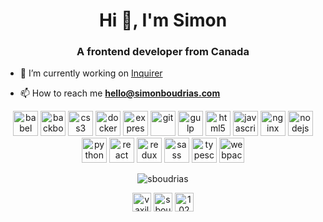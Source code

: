 <h1 align="center">Hi 👋, I'm Simon</h1>
<h3 align="center">A frontend developer from Canada</h3>

- 🔭 I’m currently working on [Inquirer](https://github.com/SBoudrias/Inquirer.js)

- 📫 How to reach me **hello@simonboudrias.com**

<p align="center"><img src="https://www.vectorlogo.zone/logos/babeljs/babeljs-icon.svg" alt="babel" width="40" height="40"/> <img src="https://devicons.github.io/devicon/devicon.git/icons/backbonejs/backbonejs-original-wordmark.svg" alt="backbonejs" width="40" height="40"/> <img src="https://devicons.github.io/devicon/devicon.git/icons/css3/css3-original-wordmark.svg" alt="css3" width="40" height="40"/> <img src="https://devicons.github.io/devicon/devicon.git/icons/docker/docker-original-wordmark.svg" alt="docker" width="40" height="40"/> <img src="https://devicons.github.io/devicon/devicon.git/icons/express/express-original-wordmark.svg" alt="express" width="40" height="40"/> <img src="https://www.vectorlogo.zone/logos/git-scm/git-scm-icon.svg" alt="git" width="40" height="40"/> <img src="https://devicons.github.io/devicon/devicon.git/icons/gulp/gulp-plain.svg" alt="gulp" width="40" height="40"/> <img src="https://devicons.github.io/devicon/devicon.git/icons/html5/html5-original-wordmark.svg" alt="html5" width="40" height="40"/> <img src="https://devicons.github.io/devicon/devicon.git/icons/javascript/javascript-original.svg" alt="javascript" width="40" height="40"/> <img src="https://devicons.github.io/devicon/devicon.git/icons/nginx/nginx-original.svg" alt="nginx" width="40" height="40"/> <img src="https://devicons.github.io/devicon/devicon.git/icons/nodejs/nodejs-original-wordmark.svg" alt="nodejs" width="40" height="40"/> <img src="https://devicons.github.io/devicon/devicon.git/icons/python/python-original.svg" alt="python" width="40" height="40"/> <img src="https://devicons.github.io/devicon/devicon.git/icons/react/react-original-wordmark.svg" alt="react" width="40" height="40"/> <img src="https://devicons.github.io/devicon/devicon.git/icons/redux/redux-original.svg" alt="redux" width="40" height="40"/> <img src="https://devicons.github.io/devicon/devicon.git/icons/sass/sass-original.svg" alt="sass" width="40" height="40"/> <img src="https://devicons.github.io/devicon/devicon.git/icons/typescript/typescript-original.svg" alt="typescript" width="40" height="40"/> <img src="https://devicons.github.io/devicon/devicon.git/icons/webpack/webpack-original.svg" alt="webpack" width="40" height="40"/></p>

<p align="center"><img src="https://github-readme-stats.vercel.app/api?username=sboudrias&show_icons=true" alt="sboudrias" /></p>

<p align="center">
<a href="https://twitter.com/vaxilart" target="blank"><img align="center" src="https://cdn.jsdelivr.net/npm/simple-icons@3.0.1/icons/twitter.svg" alt="vaxilart" height="30" width="30" /></a>
<a href="https://linkedin.com/in/sboudrias" target="blank"><img align="center" src="https://cdn.jsdelivr.net/npm/simple-icons@3.0.1/icons/linkedin.svg" alt="sboudrias" height="30" width="30" /></a>
<a href="https://stackoverflow.com/users/1024223" target="blank"><img align="center" src="https://cdn.jsdelivr.net/npm/simple-icons@3.0.1/icons/stackoverflow.svg" alt="1024223" height="30" width="30" /></a>
</p>
